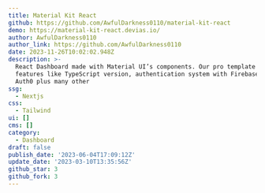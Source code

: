 ```yaml
---
title: Material Kit React
github: https://github.com/AwfulDarkness0110/material-kit-react
demo: https://material-kit-react.devias.io/
author: AwfulDarkness0110
author_link: https://github.com/AwfulDarkness0110
date: 2023-11-26T10:02:02.948Z
description: >-
  React Dashboard made with Material UI’s components. Our pro template contains
  features like TypeScript version, authentication system with Firebase and
  Auth0 plus many other
ssg:
  - Nextjs
css:
  - Tailwind
ui: []
cms: []
category:
  - Dashboard
draft: false
publish_date: '2023-06-04T17:09:12Z'
update_date: '2023-03-10T13:35:56Z'
github_star: 3
github_fork: 3
---
```


